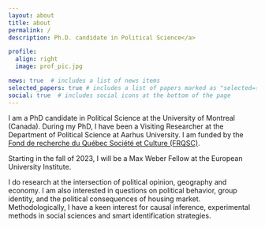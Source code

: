 ```yaml
---
layout: about
title: about
permalink: /
description: Ph.D. candidate in Political Science</a>

profile:
  align: right
  image: prof_pic.jpg

news: true  # includes a list of news items
selected_papers: true # includes a list of papers marked as "selected={true}"
social: true  # includes social icons at the bottom of the page
---
```


I am a PhD candidate in Political Science at the University of Montreal (Canada). During my PhD, I have been a Visiting Researcher at the Department of Political Science at Aarhus University. I am funded by the <a href="https://frq.gouv.qc.ca/en/">Fond de recherche du Québec Société et Culture (FRQSC)</a>.

Starting in the fall of 2023, I will be a Max Weber Fellow at the European University Institute.

I do research at the intersection of political opinion, geography and economy. I am also interested in questions on political behavior, group identity, and the political consequences of housing market. Methodologically, I have a keen interest for causal inference, experimental methods in social sciences and smart identification strategies.

